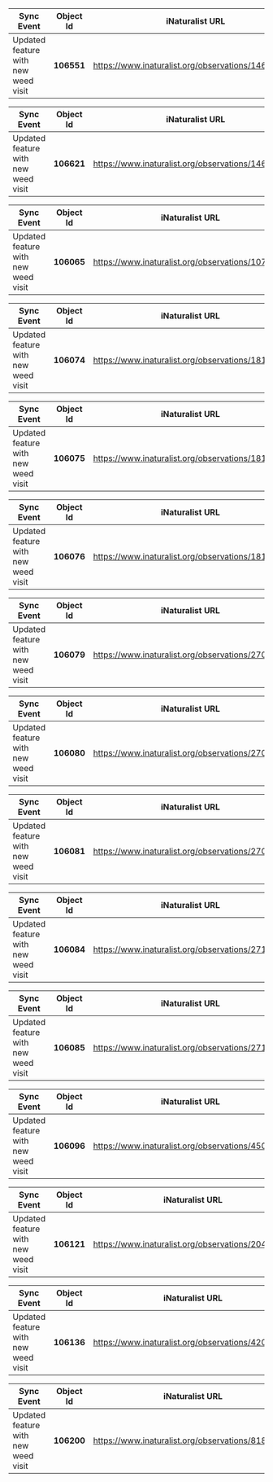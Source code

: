 
|Sync Event|Object Id|iNaturalist URL|
|----------|---------|---------------|
|Updated feature with new weed visit|**106551**|https://www.inaturalist.org/observations/146554841|

|Sync Event|Object Id|iNaturalist URL|
|----------|---------|---------------|
|Updated feature with new weed visit|**106621**|https://www.inaturalist.org/observations/146585111|

|Sync Event|Object Id|iNaturalist URL|
|----------|---------|---------------|
|Updated feature with new weed visit|**106065**|https://www.inaturalist.org/observations/1071720|

|Sync Event|Object Id|iNaturalist URL|
|----------|---------|---------------|
|Updated feature with new weed visit|**106074**|https://www.inaturalist.org/observations/1812264|

|Sync Event|Object Id|iNaturalist URL|
|----------|---------|---------------|
|Updated feature with new weed visit|**106075**|https://www.inaturalist.org/observations/1815804|

|Sync Event|Object Id|iNaturalist URL|
|----------|---------|---------------|
|Updated feature with new weed visit|**106076**|https://www.inaturalist.org/observations/1815806|

|Sync Event|Object Id|iNaturalist URL|
|----------|---------|---------------|
|Updated feature with new weed visit|**106079**|https://www.inaturalist.org/observations/2707360|

|Sync Event|Object Id|iNaturalist URL|
|----------|---------|---------------|
|Updated feature with new weed visit|**106080**|https://www.inaturalist.org/observations/2707363|

|Sync Event|Object Id|iNaturalist URL|
|----------|---------|---------------|
|Updated feature with new weed visit|**106081**|https://www.inaturalist.org/observations/2707375|

|Sync Event|Object Id|iNaturalist URL|
|----------|---------|---------------|
|Updated feature with new weed visit|**106084**|https://www.inaturalist.org/observations/2716279|

|Sync Event|Object Id|iNaturalist URL|
|----------|---------|---------------|
|Updated feature with new weed visit|**106085**|https://www.inaturalist.org/observations/2716281|

|Sync Event|Object Id|iNaturalist URL|
|----------|---------|---------------|
|Updated feature with new weed visit|**106096**|https://www.inaturalist.org/observations/4509702|

|Sync Event|Object Id|iNaturalist URL|
|----------|---------|---------------|
|Updated feature with new weed visit|**106121**|https://www.inaturalist.org/observations/20403614|

|Sync Event|Object Id|iNaturalist URL|
|----------|---------|---------------|
|Updated feature with new weed visit|**106136**|https://www.inaturalist.org/observations/42062124|

|Sync Event|Object Id|iNaturalist URL|
|----------|---------|---------------|
|Updated feature with new weed visit|**106200**|https://www.inaturalist.org/observations/81827805|
